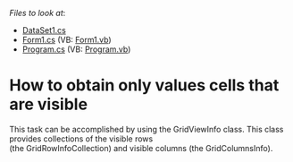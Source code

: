 <!-- default file list -->
*Files to look at*:

* [DataSet1.cs](./CS/WindowsApplication1/DataSet1.cs)
* [Form1.cs](./CS/WindowsApplication1/Form1.cs) (VB: [Form1.vb](./VB/WindowsApplication1/Form1.vb))
* [Program.cs](./CS/WindowsApplication1/Program.cs) (VB: [Program.vb](./VB/WindowsApplication1/Program.vb))
<!-- default file list end -->
# How to obtain only values cells that are visible


<p>This task can be accomplished by using the GridViewInfo class. This class provides collections of the visible rows <br />
(the GridRowInfoCollection) and visible columns (the GridColumnsInfo).</p>

<br/>


